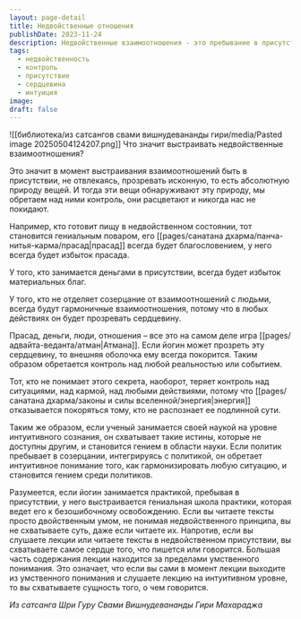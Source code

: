 ```yaml
---
layout: page-detail
title: Недвойственные отношения
publishDate: 2023-11-24
description: Недвойственные взаимоотношения - это пребывание в присутствии и прозрение абсолютной природы вещей во всех действиях. Такой подход раскрывает сердцевину любой ситуации, приносит гармонию и контроль над реальностью, а энергия покоряется тому, кто распознаёт её суть. Интуитивное, недвойственное восприятие делает человека гениальным в любой сфере и ведёт к истинному освобождению.
tags:
  - недвойственность
  - контроль
  - присутствие
  - сердцевина
  - интуиция
image: 
draft: false
---
```

![[библиотека/из сатсангов свами вишнудевананды гири/media/Pasted image 20250504124207.png]]
 Что значит выстраивать недвойственные взаимоотношения? 

  
 Это значит в момент выстраивания взаимоотношений быть в присутствии, не отвлекаясь, прозревать исконную, то есть абсолютную природу вещей. И тогда эти вещи обнаруживают эту природу, мы обретаем над ними контроль, они расцветают и никогда нас не покидают. 

  
 Например, кто готовит пищу в недвойственном состоянии, тот становится гениальным поваром, его [[pages/санатана дхарма/панча-нитья-карма/прасад|прасад]] всегда будет благословением, у него всегда будет избыток прасада. 

 У того, кто занимается деньгами в присутствии, всегда будет избыток материальных благ. 

 У того, кто не отделяет созерцание от взаимоотношений с людьми, всегда будут гармоничные взаимоотношения, потому что в любых действиях он будет прозревать сердцевину. 

  
 Прасад, деньги, люди, отношения – все это на самом деле игра [[pages/адвайта-веданта/атман|Атмана]]. Если йогин может прозреть эту сердцевину, то внешняя оболочка ему всегда покорится. Таким образом обретается контроль над любой реальностью или событием. 

  
 Тот, кто не понимает этого секрета, наоборот, теряет контроль над ситуациями, над кармой, над любыми действиями, потому что [[pages/санатана дхарма/законы и силы вселенной/энергия|энергия]] отказывается покоряться тому, кто не распознает ее подлинной сути. 

  
 Таким же образом, если ученый занимается своей наукой на уровне интуитивного сознания, он схватывает такие истины, которые не доступны другим, и становится гением в области науки. Если политик пребывает в созерцании, интегрируясь с политикой, он обретает интуитивное понимание того, как гармонизировать любую ситуацию, и становится гением среди политиков.

  
 Разумеется, если йогин занимается практикой, пребывая в присутствии, у него выстраивается гениальная школа практики, которая ведет его к безошибочному освобождению. Если вы читаете тексты просто двойственным умом, не понимая недвойственного принципа, вы не схватываете суть, даже если читаете их. Напротив, если вы слушаете лекции или читаете тексты в недвойственном присутствии, вы схватываете самое сердце того, что пишется или говорится. Большая часть содержания лекции находится за пределами умственного понимания. Это означает, что если вы сами в момент лекции выходите из умственного понимания и слушаете лекцию на интуитивном уровне, то вы схватываете сущность того, о чем говорится.

*Из сатсанга Шри Гуру Свами Вишнудевананды Гири Махараджа*